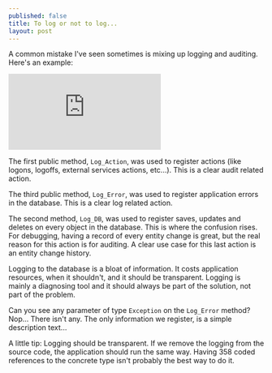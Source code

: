 ```yaml
---
published: false
title: To log or not to log...
layout: post
---
```


A common mistake I've seen sometimes is mixing up logging and auditing. Here's an example:

![Log Class](http://s1299.photobucket.com/user/kappyzor/media/Log_zpsc2ea63fa.png.html)

The first public method, `Log_Action`, was used to register actions (like logons, logoffs, external services actions, etc...). This is a clear audit related action.

The third public method, `Log_Error`, was used to register application errors in the database. This is a clear log related action. 

The second method, `Log_DB`, was used to register saves, updates and deletes on every object in the database. This is where the confusion rises. For debugging, having a record of every entity change is great, but the real reason for this action is for auditing.
A clear use case for this last action is an entity change history.

Logging to the database is a bloat of information. It costs application resources, when it shouldn't, and it should be transparent. Logging is mainly a diagnosing  tool and it should always be part of the solution, not part of the problem.

Can you see any parameter of type `Exception` on the `Log_Error` method? Nop... There isn't any. The only information we register, is a simple description text...


A little tip: Logging should be transparent. If we remove the logging from the source code, the application should run the same way. Having 358 coded references to the concrete type isn't probably the best way to do it.
 